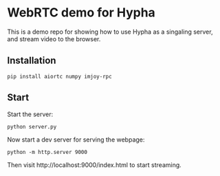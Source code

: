 # WebRTC demo for Hypha


This is a demo repo for showing how to use Hypha as a singaling server, and stream video to the browser.


## Installation
```
pip install aiortc numpy imjoy-rpc
```

## Start

Start the server:
```
python server.py
```

Now start a dev server for serving the webpage:
```
python -m http.server 9000
```


Then visit http://localhost:9000/index.html to start streaming.


